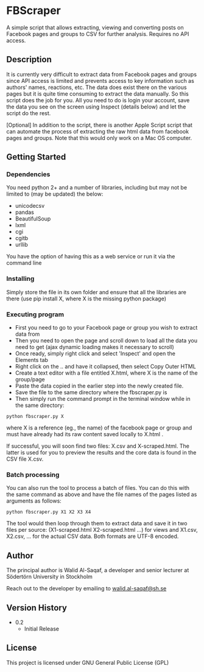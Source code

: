# FBScraper 

A simple script that allows extracting, viewing and converting posts on Facebook pages and groups to CSV for further analysis. Requires no API access.

## Description

It is currently very difficult to extract data from Facebook pages and groups since API access is limited and prevents access to key information such as authors' names, reactions, etc. The data does exist there on the various pages but it is quite time consuming to extract the data manually. So this script does the job for you. All you need to do is login your account, save the data you see on the screen using Inspect (details below) and let the script do the rest.

[Optional] In addition to the script, there is another Apple Script script that can automate the process of extracting the raw html data from facebook pages and groups. Note that this would only work on a Mac OS computer.

## Getting Started

### Dependencies

You need python 2+ and a number of libraries, including but may not be limited to (may be updated) the below:

* unicodecsv 
* pandas
* BeautifulSoup
* lxml
* cgi
* cgitb
* urllib
  
You have the option of having this as a web service or run it via the command line

### Installing

Simply store the file in its own folder and ensure that all the libraries are there (use pip install X, where X is the missing python package)

### Executing program

- First you need to go to your Facebook page or group you wish to extract data from
- Then you need to open the page and scroll down to load all the data you need to get (ajax dynamic loading makes it necessary to scroll)
- Once ready, simply right click and select 'Inspect' and open the Elements tab
- Right click on the <body>..</body> and have it collapsed, then select Copy Outer HTML
- Create a text editor with a file entitled X.html, where X is the name of the group/page
- Paste the data copied in the earlier step into the newly created file.
- Save the file to the same directory where the fbscraper.py is
- Then simply run the command prompt in the terminal window while in the same directory:
```
python fbscraper.py X
```
where X is a reference (eg., the name) of the facebook page or group and must have already had its raw content saved locally to X.html . 

If successful, you will soon find two files: X.csv and X-scraped.html. The latter is used for you to preview the results and the core data is found in the CSV file X.csv.

### Batch processing

You can also run the tool to process a batch of files. You can do this with the same command as above and have the file names of the pages listed as arguments as follows:
```
python fbscraper.py X1 X2 X3 X4
```

The tool would then loop through them to extract data and save it in two files per source: (X1-scraped.html X2-scraped.html ...) for views and X1.csv, X2.csv, ... for the actual CSV data. Both formats are UTF-8 encoded.

## Author 

The principal author is Walid Al-Saqaf, a developer and senior lecturer at Södertörn University in Stockholm

Reach out to the developer by emailing to walid.al-saqaf@sh.se

## Version History

* 0.2
    * Initial Release

## License

This project is licensed under GNU General Public License (GPL)
